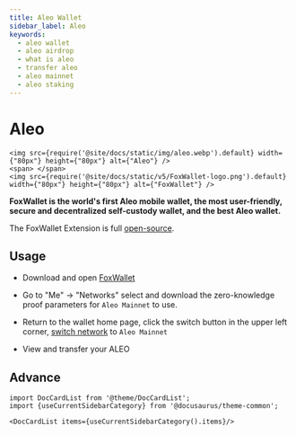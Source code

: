 ```yaml
---
title: Aleo Wallet
sidebar_label: Aleo
keywords:
  - aleo wallet
  - aleo airdrop
  - what is aleo
  - transfer aleo
  - aleo mainnet
  - aleo staking
---
```


# Aleo
```mdx-code-block
<img src={require('@site/docs/static/img/aleo.webp').default} width={"80px"} height={"80px"} alt={"Aleo"} />
<span> </span>
<img src={require('@site/docs/static/v5/FoxWallet-logo.png').default} width={"80px"} height={"80px"} alt={"FoxWallet"} />
```

**FoxWallet is the world's first Aleo mobile wallet, the most user-friendly, secure and decentralized self-custody wallet, and the best Aleo wallet.**  

The FoxWallet Extension is full [open-source](https://github.com/foxwallet/foxwallet-extension).

## Usage
- Download and open [FoxWallet](https://foxwallet.com/download)

- Go to "Me" -> "Networks" select and download the zero-knowledge proof parameters for `Aleo Mainnet` to use.  

- Return to the wallet home page, click the switch button in the upper left corner, [switch network](https://hc.foxwallet.com/docs/basic/manage-funds#switch-networks) to `Aleo Mainnet`

- View and transfer your ALEO  

## Advance

```mdx-code-block
import DocCardList from '@theme/DocCardList';
import {useCurrentSidebarCategory} from '@docusaurus/theme-common';

<DocCardList items={useCurrentSidebarCategory().items}/>
```